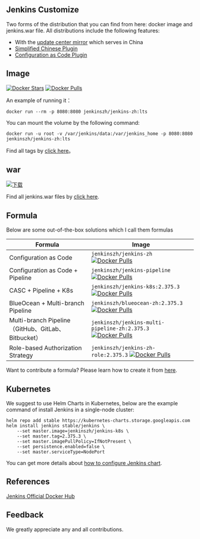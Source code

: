 ## Jenkins Customize
Two forms of the distribution that you can find from here: docker image and jenkins.war file. All distributions include the following features:

* With the [update center mirror](https://github.com/jenkins-zh/mirror-proxy) which serves in China
* [Simplified Chinese Plugin](https://github.com/jenkinsci/localization-zh-cn-plugin)
* [Configuration as Code Plugin](https://github.com/jenkinsci/configuration-as-code-plugin/)

## Image
[![Docker Stars](https://img.shields.io/docker/stars/jenkinszh/jenkins-zh.svg)](https://hub.docker.com/r/jenkinszh/jenkins-zh/)
[![Docker Pulls](https://img.shields.io/docker/pulls/jenkinszh/jenkins-zh.svg)](https://hub.docker.com/r/jenkinszh/jenkins-zh/tags)

An example of running it：

`docker run --rm -p 8080:8080 jenkinszh/jenkins-zh:lts`

You can mount the volume by the following command:

`docker run -u root -v /var/jenkins/data:/var/jenkins_home -p 8080:8080 jenkinszh/jenkins-zh:lts`

Find all tags by [click here](https://github.com/jenkins-zh/jenkins-formulas/packages/134536/versions)。

## war
[![下载](https://api.bintray.com/packages/jenkins-zh/generic/jenkins/images/download.svg) ](https://bintray.com/jenkins-zh/generic/jenkins/_latestVersion)

Find all jenkins.war files by [click here](https://dl.bintray.com/jenkins-zh/generic/jenkins/).

## Formula
Below are some out-of-the-box solutions which I call them formulas

| Formula | Image |
|---|---|
| Configuration as Code | `jenkinszh/jenkins-zh` [![Docker Pulls](https://img.shields.io/docker/pulls/jenkinszh/jenkins-zh.svg)](https://hub.docker.com/r/jenkinszh/jenkins-zh/tags) |
| Configuration as Code + Pipeline | `jenkinszh/jenkins-pipeline` [![Docker Pulls](https://img.shields.io/docker/pulls/jenkinszh/jenkins-pipeline.svg)](https://hub.docker.com/r/jenkinszh/jenkins-pipeline/tags) |
| CASC + Pipeline + K8s | `jenkinszh/jenkins-k8s:2.375.3` [![Docker Pulls](https://img.shields.io/docker/pulls/jenkinszh/jenkins-k8s.svg)](https://hub.docker.com/r/jenkinszh/jenkins-k8s/tags) |
| BlueOcean + Multi-branch Pipeline | `jenkinszh/blueocean-zh:2.375.3` [![Docker Pulls](https://img.shields.io/docker/pulls/jenkinszh/blueocean-zh.svg)](https://hub.docker.com/r/jenkinszh/blueocean-zh/tags) |
| Multi-branch Pipeline（GitHub、GitLab、Bitbucket）| `jenkinszh/jenkins-multi-pipeline-zh:2.375.3` [![Docker Pulls](https://img.shields.io/docker/pulls/jenkinszh/jenkins-multi-pipeline-zh.svg)](https://hub.docker.com/r/jenkinszh/jenkins-multi-pipeline-zh/tags) |
| Role-based Authorization Strategy | `jenkinszh/jenkins-zh-role:2.375.3` [![Docker Pulls](https://img.shields.io/docker/pulls/jenkinszh/jenkins-zh-role.svg)](https://hub.docker.com/r/jenkinszh/jenkins-zh-role/tags) |

Want to contribute a formula? Please learn how to create it from [here](formulas/README.md).

## Kubernetes
We suggest to use Helm Charts in Kubernetes, below are the example command of install Jenkins in a single-node cluster:

```shell script
helm repo add stable https://kubernetes-charts.storage.googleapis.com
helm install jenkins stable/jenkins \
    --set master.image=jenkinszh/jenkins-k8s \
    --set master.tag=2.375.3 \
    --set master.imagePullPolicy=IfNotPresent \
    --set persistence.enabled=false \
    --set master.serviceType=NodePort
```

You can get more details about [how to configure Jenkins chart](https://github.com/helm/charts/tree/master/stable/jenkins#configuration).

## References

[Jenkins Official Docker Hub](https://hub.docker.com/r/jenkins/jenkins/tags)

## Feedback
We greatly appreciate any and all contributions.

